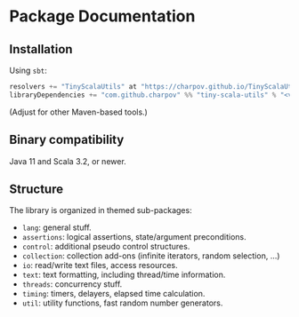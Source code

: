 # Package Documentation

## Installation

Using `sbt`:

```scala
resolvers += "TinyScalaUtils" at "https://charpov.github.io/TinyScalaUtils/maven/"
libraryDependencies += "com.github.charpov" %% "tiny-scala-utils" % "<version>"
```

(Adjust for other Maven-based tools.)

## Binary compatibility

Java 11 and Scala 3.2, or newer.

## Structure

The library is organized in themed sub-packages:

  - `lang`: general stuff.
  - `assertions`: logical assertions, state/argument preconditions.
  - `control`: additional pseudo control structures.
  - `collection`: collection add-ons (infinite iterators, random selection, ...)
  - `io`: read/write text files, access resources.
  - `text`: text formatting, including thread/time information.
  - `threads`: concurrency stuff.
  - `timing`: timers, delayers, elapsed time calculation.
  - `util`: utility functions, fast random number generators.
